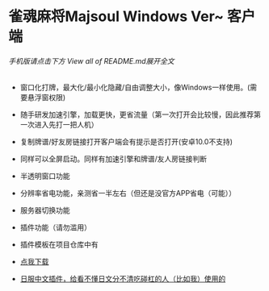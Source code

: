 # 雀魂麻将Majsoul Windows Ver~ 客户端

###### 手机版请点击下方 View all of README.md展开全文

- 窗口化打牌，最大化/最小化隐藏/自由调整大小，像Windows一样使用。(需要悬浮窗权限)

- 随手研发加速引擎，加载更快，更省流量（第一次打开会比较慢，因此推荐第一次进入先打一把人机）

- 复制牌谱/好友房链接打开客户端会有提示是否打开(安卓10.0不支持)

- 同样可以全屏启动。同样有加速引擎和牌谱/友人房链接判断

- 半透明窗口功能

- 分辨率省电功能，亲测省一半左右（但还是没官方APP省电（可能））

- 服务器切换功能

- 插件功能（请勿滥用） 

- 插件模板在项目仓库中有

- [点我下载](https://github.com/ZYFDroid/android-majsoul-windows/releases)

- [日服中文插件，给看不懂日文分不清吃碰杠的人（比如我）使用的](https://github.com/ZYFDroid/android-majsoul-windows/releases/tag/2.5.0.1)